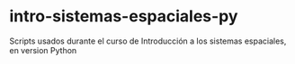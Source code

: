 # intro-sistemas-espaciales-py
Scripts usados durante el curso de Introducción a los sistemas espaciales, en version Python
